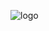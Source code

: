 ![logo](https://c0.wallpaperflare.com/preview/383/983/589/web-design-developer-code-front-end-design.jpg)
